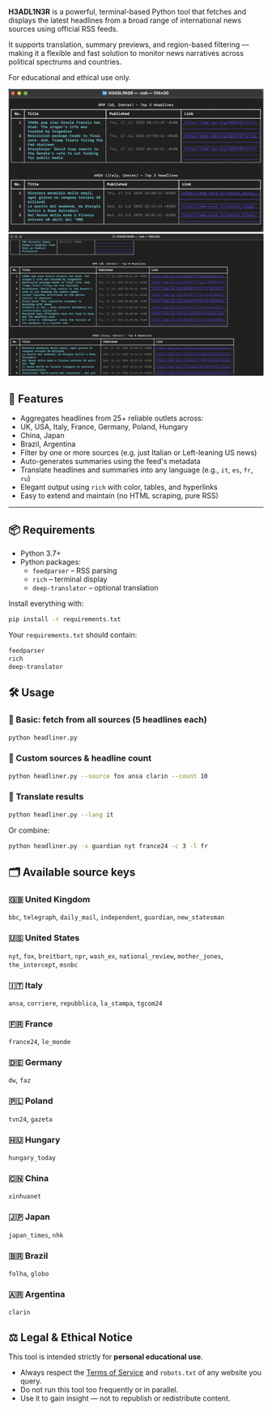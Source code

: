 **H3ADL1N3R** is a powerful, terminal-based Python tool that fetches and displays the latest headlines from a broad range of international news sources using official RSS feeds.

It supports translation, summary previews, and region-based filtering — making it a flexible and fast solution to monitor news narratives across political spectrums and countries.

For educational and ethical use only.

![Demo screenshot 1](img1.png)  
![Demo screenshot 2](img2.png)

## 🚀 Features

- Aggregates headlines from 25+ reliable outlets across:
- UK, USA, Italy, France, Germany, Poland, Hungary
- China, Japan
- Brazil, Argentina
- Filter by one or more sources (e.g. just Italian or Left-leaning US news)
- Auto-generates summaries using the feed's metadata
- Translate headlines and summaries into any language (e.g., `it`, `es`, `fr`, `ru`)
- Elegant output using `rich` with color, tables, and hyperlinks
- Easy to extend and maintain (no HTML scraping, pure RSS)

---

## 📦 Requirements

- Python 3.7+
- Python packages:
  - `feedparser` – RSS parsing
  - `rich` – terminal display
  - `deep-translator` – optional translation

Install everything with:

```bash
pip install -r requirements.txt
```

Your `requirements.txt` should contain:

```text
feedparser
rich
deep-translator
```

## 🛠️ Usage

### 🔹 Basic: fetch from all sources (5 headlines each)

```bash
python headliner.py
```

### 🔹 Custom sources & headline count

```bash
python headliner.py --source fox ansa clarin --count 10
```

### 🔹 Translate results

```bash
python headliner.py --lang it
```

Or combine:

```bash
python headliner.py -s guardian nyt france24 -c 3 -l fr
```

## 🗂️ Available source keys

### 🇬🇧 United Kingdom  
`bbc`, `telegraph`, `daily_mail`, `independent`, `guardian`, `new_statesman`

### 🇺🇸 United States  
`nyt`, `fox`, `breitbart`, `npr`, `wash_ex`, `national_review`, `mother_jones`, `the_intercept`, `msnbc`

### 🇮🇹 Italy  
`ansa`, `corriere`, `repubblica`, `la_stampa`, `tgcom24`

### 🇫🇷 France  
`france24`, `le_monde`

### 🇩🇪 Germany  
`dw`, `faz`

### 🇵🇱 Poland  
`tvn24`, `gazeta`

### 🇭🇺 Hungary  
`hungary_today`

### 🇨🇳 China  
`xinhuanet`

### 🇯🇵 Japan  
`japan_times`, `nhk`

### 🇧🇷 Brazil  
`folha`, `globo`

### 🇦🇷 Argentina  
`clarin`

## ⚖️ Legal & Ethical Notice

This tool is intended strictly for **personal educational use**.

- Always respect the [Terms of Service](https://www.nytimes.com/content/help/rights/terms/terms-of-service.html) and `robots.txt` of any website you query.
- Do not run this tool too frequently or in parallel.
- Use it to gain insight — not to republish or redistribute content.